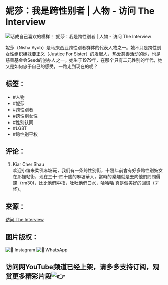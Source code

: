 # 妮莎：我是跨性别者 | 人物 - 访问 The Interview

![活成自己喜欢的模样！ 妮莎：我是跨性别者 | 人物 - 访问 The Interview](https://scontent-sjc3-1.xx.fbcdn.net/v/t45.1600-4/117715138_23845156702660179_6201858140048114562_n.png?stp=c62.0.1076.562a_cp0_dst-jpg_q90_s526x296_spS444_tt6&_nc_cat=110&ccb=1-7&_nc_sid=c02adf&_nc_ohc=AhFgX9E1uPgQ7kNvgEMWMQ3&_nc_oc=AdjblF1439mSHWsHlOgC1XSuAuutPo1sv_15J-FWUWPVnX20U21czNlVOICP61qUPKA&_nc_zt=1&_nc_ht=scontent-sjc3-1.xx&_nc_gid=Aa566HelOh1dd9NGoR-h3-0&oh=00_AYC_1Lifm8kpdne-c9zbVnRgGHrkfseBAfPH2asFGX1dEQ&oe=67BA779B)

妮莎（Nisha Ayub）是马来西亚跨性别者群体的代表人物之一。她不只是跨性别女性组织姐妹要正义（Justice For Sister）的发起人，热爱慈善活动的她，也是慈善基金会Seed的创办人之一。她生于1979年，在那个只有二元性别的年代，她又是如何忠于自己的感受，一路走到现在的呢？

## 标签：
- #人物
- #妮莎
- #跨性别者
- #跨性别女性
- #性别认同
- #LGBT
- #跨性别平权

## 评论：
1. Kiar Cher Shau  
   欢迎小编来柔佛麻坡玩，我们有一条跨性别街，十幾年前會有好多跨性别妓女在那裡站街，现在三十-四十歲的麻坡華人，當時的樂趣就是去向他們問問價錢（rm30)，比比他們中指，吐吐他們口水，哈哈哈 真是個美好的回憶（才怪）。

## 来源：
[访问 The Interview](https://www.facebook.com/theinterviewasia?__cft__[0]=AZWhzsZeeHs1g4Y_FSF315iaK4hfS5loC4njqTVNZpkeMXRcfZaoJMbPhvghgFvcfglE7lZUhIB45dKb8xBaEODKn_lPXLaGsRDUNCZRepF1tsuLtd2FIcBX1jebNtO4UPejmTsRWpGGhzhy2Gt01YK6wB5NN8qGAxNFPZmzRlzaPQ&__tn__=-UC%2CP-R) 

## 图片版权：
![📸](https://static.xx.fbcdn.net/images/emoji.php/v9/tde/1/16/1f4f8.png) Instagram 
![📣](https://static.xx.fbcdn.net/images/emoji.php/v9/tba/1/16/1f4e3.png) WhatsApp 

## 访问网YouTube频道已经上架，请多多支持订阅，观赏更多精彩片段![👉](https://bit.ly/2QS6VJT)